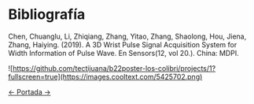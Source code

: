 # Bibliografía

Chen, Chuanglu, Li, Zhiqiang, Zhang, Yitao, Zhang, Shaolong, Hou, Jiena, Zhang, Haiying. (2019). A 3D Wrist Pulse Signal Acquisition System for Width Information of Pulse Wave. En Sensors(12, vol 20.). China: MDPI.

![https://github.com/tectijuana/b22poster-los-colibri/projects/1?fullscreen=true](https://images.cooltext.com/5425702.png)

[<- Portada ->](README.md)
